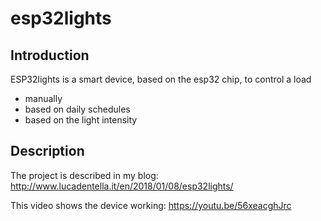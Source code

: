 # esp32lights
## Introduction
ESP32lights is a smart device, based on the esp32 chip, to control a load
* manually
* based on daily schedules
* based on the light intensity
## Description
The project is described in my blog: http://www.lucadentella.it/en/2018/01/08/esp32lights/

This video shows the device working: https://youtu.be/56xeacghJrc
